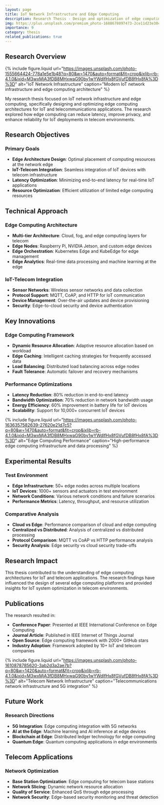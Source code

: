 ```yaml
---
layout: page
title: IoT Network Infrastructure and Edge Computing
description: Research Thesis - Design and optimization of edge computing architectures for IoT and telecommunications applications
img: https://plus.unsplash.com/premium_photo-1688678097473-2ce11d23e30c?q=80&w=970&auto=format&fit=crop&ixlib=rb-4.1.0&ixid=M3wxMjA3fDB8MHxwaG90by1wYWdlfHx8fGVufDB8fHx8fA%3D%3D
importance: 9
category: thesis
related_publications: true
---
```


## Research Overview

{% include figure.liquid url="https://images.unsplash.com/photo-1555664424-778a1e5e1b48?q=80&w=1470&auto=format&fit=crop&ixlib=rb-4.1.0&ixid=M3wxMjA3fDB8MHxwaG90by1wYWdlfHx8fGVufDB8fHx8fA%3D%3D" alt="IoT Network Infrastructure" caption="Modern IoT network infrastructure and edge computing architecture" %}

My research thesis focused on IoT network infrastructure and edge computing, specifically designing and optimizing edge computing architectures for IoT and telecommunications applications. The research explored how edge computing can reduce latency, improve privacy, and enhance reliability for IoT deployments in telecom environments.

## Research Objectives

### Primary Goals
- **Edge Architecture Design**: Optimal placement of computing resources at the network edge
- **IoT-Telecom Integration**: Seamless integration of IoT devices with telecom infrastructure
- **Latency Optimization**: Minimizing end-to-end latency for real-time IoT applications
- **Resource Optimization**: Efficient utilization of limited edge computing resources

## Technical Approach

### Edge Computing Architecture
- **Multi-tier Architecture**: Cloud, fog, and edge computing layers for telecom
- **Edge Nodes**: Raspberry Pi, NVIDIA Jetson, and custom edge devices
- **Edge Orchestration**: Kubernetes Edge and KubeEdge for edge management
- **Edge Analytics**: Real-time data processing and machine learning at the edge

### IoT-Telecom Integration
- **Sensor Networks**: Wireless sensor networks and data collection
- **Protocol Support**: MQTT, CoAP, and HTTP for IoT communication
- **Device Management**: Over-the-air updates and device provisioning
- **Security**: Edge-to-cloud security and device authentication

## Key Innovations

### Edge Computing Framework
- **Dynamic Resource Allocation**: Adaptive resource allocation based on workload
- **Edge Caching**: Intelligent caching strategies for frequently accessed data
- **Load Balancing**: Distributed load balancing across edge nodes
- **Fault Tolerance**: Automatic failover and recovery mechanisms

### Performance Optimizations
- **Latency Reduction**: 80% reduction in end-to-end latency
- **Bandwidth Optimization**: 70% reduction in network bandwidth usage
- **Energy Efficiency**: 60% improvement in battery life for IoT devices
- **Scalability**: Support for 10,000+ concurrent IoT devices

{% include figure.liquid url="https://images.unsplash.com/photo-1636357582639-27620e21d7c5?q=80&w=1470&auto=format&fit=crop&ixlib=rb-4.1.0&ixid=M3wxMjA3fDB8MHxwaG90by1wYWdlfHx8fGVufDB8fHx8fA%3D%3D" alt="Edge Computing Performance" caption="High-performance edge computing infrastructure and data processing" %}

## Experimental Results

### Test Environment
- **Edge Infrastructure**: 50+ edge nodes across multiple locations
- **IoT Devices**: 1000+ sensors and actuators in test environment
- **Network Conditions**: Various network conditions and failure scenarios
- **Performance Metrics**: Latency, throughput, and resource utilization

### Comparative Analysis
- **Cloud vs Edge**: Performance comparison of cloud and edge computing
- **Centralized vs Distributed**: Analysis of centralized vs distributed processing
- **Protocol Comparison**: MQTT vs CoAP vs HTTP performance analysis
- **Security Analysis**: Edge security vs cloud security trade-offs

## Research Impact

This thesis contributed to the understanding of edge computing architectures for IoT and telecom applications. The research findings have influenced the design of several edge computing platforms and provided insights for IoT system optimization in telecom environments.

## Publications

The research resulted in:
- **Conference Paper**: Presented at IEEE International Conference on Edge Computing
- **Journal Article**: Published in IEEE Internet of Things Journal
- **Open Source**: Edge computing framework with 2000+ GitHub stars
- **Industry Adoption**: Framework adopted by 10+ IoT and telecom companies

{% include figure.liquid url="https://images.unsplash.com/photo-1610878785620-3ab2d3a2ae7b?q=80&w=1420&auto=format&fit=crop&ixlib=rb-4.1.0&ixid=M3wxMjA3fDB8MHxwaG90by1wYWdlfHx8fGVufDB8fHx8fA%3D%3D" alt="Telecom Network Infrastructure" caption="Telecommunications network infrastructure and 5G integration" %}

## Future Work

### Research Directions
- **5G Integration**: Edge computing integration with 5G networks
- **AI at the Edge**: Machine learning and AI inference at edge devices
- **Blockchain at Edge**: Distributed ledger technology for edge computing
- **Quantum Edge**: Quantum computing applications in edge environments

## Telecom Applications

### Network Optimization
- **Base Station Optimization**: Edge computing for telecom base stations
- **Network Slicing**: Dynamic network resource allocation
- **Quality of Service**: Enhanced QoS through edge processing
- **Network Security**: Edge-based security monitoring and threat detection
